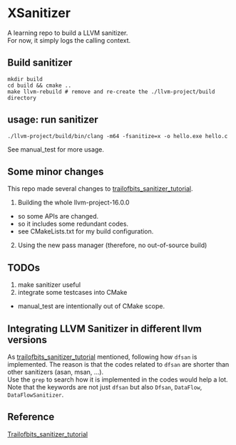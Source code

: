 # XSanitizer
A learning repo to build a LLVM sanitizer.   
For now, it simply logs the calling context.    

## Build sanitizer
```
mkdir build
cd build && cmake ..
make llvm-rebuild # remove and re-create the ./llvm-project/build directory 
```

## usage: run sanitizer
```
./llvm-project/build/bin/clang -m64 -fsanitize=x -o hello.exe hello.c
```
See manual_test for more usage.

## Some minor changes
This repo made several changes to [trailofbits_sanitizer_tutorial][1]. 
1. Building the whole llvm-project-16.0.0
  - so some APIs are changed.
  - so it includes some redundant codes.
  - see CMakeLists.txt for my build configuration.
2. Using the new pass manager (therefore, no out-of-source build)

## TODOs
1. make sanitizer useful
2. integrate some testcases into CMake
  - manual_test are intentionally out of CMake scope.

## Integrating LLVM Sanitizer in different llvm versions
As [trailofbits_sanitizer_tutorial][1] mentioned, following how `dfsan` is implemented. 
The reason is that the codes related to `dfsan` are shorter than other sanitizers (asan, msan, ...).  
Use the `grep` to search how it is implemented in the codes would help a lot.
Note that the keywords are not just `dfsan` but also `Dfsan`, `DataFlow`, `DataFlowSanitizer`.  

## Reference
[Trailofbits_sanitizer_tutorial](https://github.com/trailofbits/llvm-sanitizer-tutorial/tree/master)

[1]: <https://github.com/trailofbits/llvm-sanitizer-tutorial/tree/master> "trailofbits_sanitizer_tutorial"
